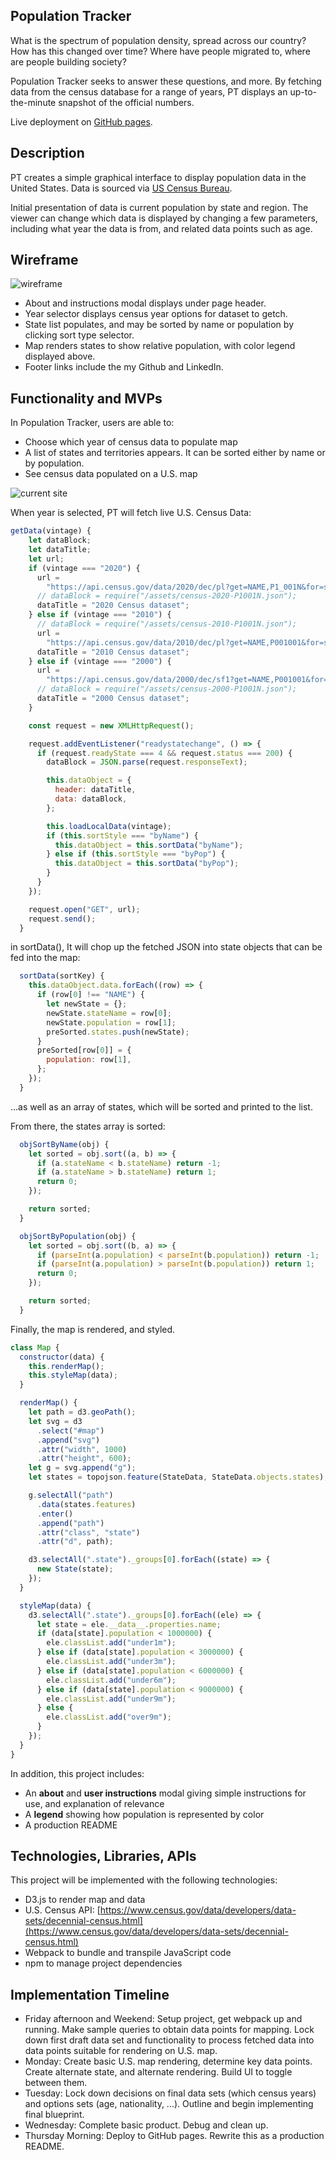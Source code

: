 ## Population Tracker

What is the spectrum of population density, spread across our country? How has this changed over time? Where have people migrated to, where are people building society?

Population Tracker seeks to answer these questions, and more. By fetching data from the census database for a range of years, PT displays an up-to-the-minute snapshot of the official numbers.

Live deployment on [GitHub pages](https://evanhundred.github.io/population-tracker).

## Description

PT creates a simple graphical interface to display population data in the United States. Data is sourced via [US Census Bureau](https://www.census.gov/data/developers/data-sets/decennial-census.html).

Initial presentation of data is current population by state and region. The viewer can change which data is displayed by changing a few parameters, including what year the data is from, and related data points such as age.

## Wireframe

![wireframe](./assets/wireframe.png)

- About and instructions modal displays under page header.
- Year selector displays census year options for dataset to getch.
- State list populates, and may be sorted by name or population by clicking sort type selector.
- Map renders states to show relative population, with color legend displayed above.
- Footer links include the my Github and LinkedIn.

## Functionality and MVPs

In Population Tracker, users are able to:

- Choose which year of census data to populate map
- A list of states and territories appears. It can be sorted either by name or by population.
- See census data populated on a U.S. map

<!-- merge issue  -->

![current site](./assets/snapshots/current-site.gif)

When year is selected, PT will fetch live U.S. Census Data:

```javascript
getData(vintage) {
    let dataBlock;
    let dataTitle;
    let url;
    if (vintage === "2020") {
      url =
        "https://api.census.gov/data/2020/dec/pl?get=NAME,P1_001N&for=state:*&key=09beac347deddc9da12be4ca736c435f707ebec2";
      // dataBlock = require("/assets/census-2020-P1001N.json");
      dataTitle = "2020 Census dataset";
    } else if (vintage === "2010") {
      // dataBlock = require("/assets/census-2010-P1001N.json");
      url =
        "https://api.census.gov/data/2010/dec/pl?get=NAME,P001001&for=state:*&key=09beac347deddc9da12be4ca736c435f707ebec2";
      dataTitle = "2010 Census dataset";
    } else if (vintage === "2000") {
      url =
        "https://api.census.gov/data/2000/dec/sf1?get=NAME,P001001&for=state:*&key=09beac347deddc9da12be4ca736c435f707ebec2";
      // dataBlock = require("/assets/census-2000-P1001N.json");
      dataTitle = "2000 Census dataset";
    }

    const request = new XMLHttpRequest();

    request.addEventListener("readystatechange", () => {
      if (request.readyState === 4 && request.status === 200) {
        dataBlock = JSON.parse(request.responseText);

        this.dataObject = {
          header: dataTitle,
          data: dataBlock,
        };

        this.loadLocalData(vintage);
        if (this.sortStyle === "byName") {
          this.dataObject = this.sortData("byName");
        } else if (this.sortStyle === "byPop") {
          this.dataObject = this.sortData("byPop");
        }
      }
    });

    request.open("GET", url);
    request.send();
  }
```

in sortData(), It will chop up the fetched JSON into state objects that can be fed into the map:

```javascript
  sortData(sortKey) {
    this.dataObject.data.forEach((row) => {
      if (row[0] !== "NAME") {
        let newState = {};
        newState.stateName = row[0];
        newState.population = row[1];
        preSorted.states.push(newState);
      }
      preSorted[row[0]] = {
        population: row[1],
      };
    });
  }
```

...as well as an array of states, which will be sorted and printed to the list.

From there, the states array is sorted:

```javascript
  objSortByName(obj) {
    let sorted = obj.sort((a, b) => {
      if (a.stateName < b.stateName) return -1;
      if (a.stateName > b.stateName) return 1;
      return 0;
    });

    return sorted;
  }

  objSortByPopulation(obj) {
    let sorted = obj.sort((b, a) => {
      if (parseInt(a.population) < parseInt(b.population)) return -1;
      if (parseInt(a.population) > parseInt(b.population)) return 1;
      return 0;
    });

    return sorted;
  }
```

Finally, the map is rendered, and styled.

```javascript
class Map {
  constructor(data) {
    this.renderMap();
    this.styleMap(data);
  }

  renderMap() {
    let path = d3.geoPath();
    let svg = d3
      .select("#map")
      .append("svg")
      .attr("width", 1000)
      .attr("height", 600);
    let g = svg.append("g");
    let states = topojson.feature(StateData, StateData.objects.states);

    g.selectAll("path")
      .data(states.features)
      .enter()
      .append("path")
      .attr("class", "state")
      .attr("d", path);

    d3.selectAll(".state")._groups[0].forEach((state) => {
      new State(state);
    });
  }

  styleMap(data) {
    d3.selectAll(".state")._groups[0].forEach((ele) => {
      let state = ele.__data__.properties.name;
      if (data[state].population < 1000000) {
        ele.classList.add("under1m");
      } else if (data[state].population < 3000000) {
        ele.classList.add("under3m");
      } else if (data[state].population < 6000000) {
        ele.classList.add("under6m");
      } else if (data[state].population < 9000000) {
        ele.classList.add("under9m");
      } else {
        ele.classList.add("over9m");
      }
    });
  }
}
```

In addition, this project includes:

- An **about** and **user instructions** modal giving simple instructions for use, and explanation of relevance
- A **legend** showing how population is represented by color
- A production README

## Technologies, Libraries, APIs

This project will be implemented with the following technologies:

- D3.js to render map and data
- U.S. Census API: [https://www.census.gov/data/developers/data-sets/decennial-census.html](https://www.census.gov/data/developers/data-sets/decennial-census.html)
- Webpack to bundle and transpile JavaScript code
- npm to manage project dependencies

## Implementation Timeline

- Friday afternoon and Weekend: Setup project, get webpack up and running. Make sample queries to obtain data points for mapping. Lock down first draft data set and functionality to process fetched data into data points suitable for rendering on U.S. map.
- Monday: Create basic U.S. map rendering, determine key data points. Create alternate state, and alternate rendering. Build UI to toggle between them.
- Tuesday: Lock down decisions on final data sets (which census years) and options sets (age, nationality, ...). Outline and begin implementing final blueprint.
- Wednesday: Complete basic product. Debug and clean up.
- Thursday Morning: Deploy to GitHub pages. Rewrite this as a production README.
